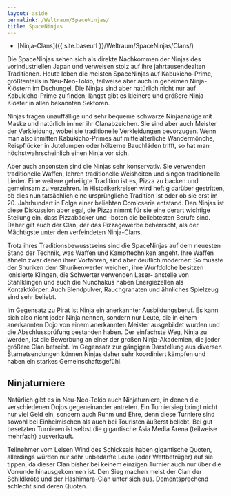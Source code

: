 ```yaml
---
layout: aside
permalink: /Weltraum/SpaceNinjas/
title: SpaceNinjas
---
```




- [Ninja-Clans]({{ site.baseurl }}/Weltraum/SpaceNinjas/Clans/)

Die SpaceNinjas sehen sich als direkte Nachkommen der Ninjas des vorindustriellen Japan und verweisen stolz auf ihre jahrtausendealten Traditionen. Heute leben die meisten SpaceNinjas auf Kabukicho-Prime, größtenteils in Neu-Neo-Tokio, teilweise aber auch in geheimen Ninja-Klöstern im Dschungel. Die Ninjas sind aber natürlich nicht nur auf Kabukicho-Prime zu finden, längst gibt es kleinere und größere Ninja-Klöster in allen bekannten Sektoren.

Ninjas tragen unauffällige und sehr bequeme schwarze Ninjaanzüge mit Maske und natürlich immer ihr Clanabzeichen. Sie sind aber auch Meister der Verkleidung, wobei sie traditionelle Verkleidungen bevorzugen. Wenn man also inmitten Kabukicho-Primes auf mittelalterliche Wandermönche, Reispflücker in Jutelumpen oder hölzerne Bauchläden trifft, so hat man höchstwahrscheinlich einen Ninja vor sich.

Aber auch ansonsten sind die Ninjas sehr konservativ. Sie verwenden traditionelle Waffen, lehren traditionelle Weisheiten und singen traditionelle Lieder. Eine weitere geheiligte Tradition ist es, Pizza zu backen und gemeinsam zu verzehren. In Historikerkreisen wird heftig darüber gestritten, ob dies nun tatsächlich eine ursprüngliche Tradition ist oder ob sie erst im 20. Jahrhundert in Folge einer beliebten Comicserie entstand. Den Ninjas ist diese Diskussion aber egal, die Pizza nimmt für sie eine derart wichtige Stellung ein, dass Pizzabäcker und -boten die beliebtesten Berufe sind. Daher gilt auch der Clan, der das Pizzagewerbe beherrscht, als der Mächtigste unter den verfeindeten Ninja-Clans.

Trotz ihres Traditionsbewusstseins sind die SpaceNinjas auf dem neuesten Stand der Technik, was Waffen und Kampftechniken angeht. Ihre Waffen ähneln zwar denen ihrer Vorfahren, sind aber deutlich moderner: So musste der Shuriken dem Shurikenwerfer weichen, ihre Wurfdolche besitzen ionisierte Klingen, die Schwerter verwenden Laser- anstelle von Stahlklingen und auch die Nunchakus haben Energiezellen als Kontaktkörper. Auch Blendpulver, Rauchgranaten und ähnliches Spielzeug sind sehr beliebt.

Im Gegensatz zu Pirat ist Ninja ein anerkannter Ausbildungsberuf. Es kann sich also nicht jeder Ninja nennen, sondern nur Leute, die in einem anerkannten Dojo von einem anerkannten Meister ausgebildet wurden und die Abschlussprüfung bestanden haben. Der einfachste Weg, Ninja zu werden, ist die Bewerbung an einer der großen Ninja-Akademien, die jeder größere Clan betreibt. Im Gegensatz zur gängigen Darstellung aus diversen Starnetsendungen können Ninjas daher sehr koordiniert kämpfen und haben ein starkes Gemeinschaftsgefühl.

## Ninjaturniere

Natürlich gibt es in Neu-Neo-Tokio auch Ninjaturniere, in denen die verschiedenen Dojos gegeneinander antreten. Ein Turniersieg bringt nicht nur viel Geld ein, sondern auch Ruhm und Ehre, denn diese Turniere sind sowohl bei Einheimischen als auch bei Touristen äußerst beliebt. Bei gut besetzten Turnieren ist selbst die gigantische Asia Media Arena (teilweise mehrfach) ausverkauft.

Teilnehmer vom Leisen Wind des Schicksals haben gigantische Quoten, allerdings würden nur sehr unbedarfte Leute (oder Wettbetrüger) auf sie tippen, da dieser Clan bisher bei keinem einzigen Turnier auch nur über die Vorrunde hinausgekommen ist. Den Sieg machen meist der Clan der Schildkröte und der Hashimara-Clan unter sich aus. Dementsprechend schlecht sind deren Quoten.
